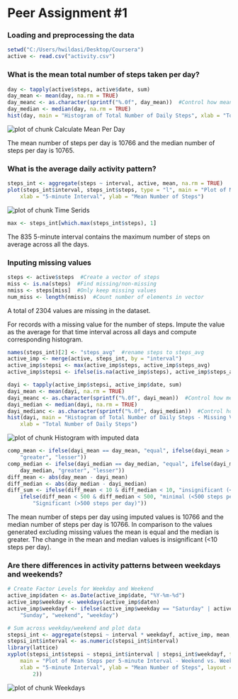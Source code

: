 Peer Assignment #1
========================================================

### Loading and preprocessing the data

```r
setwd("C:/Users/hwildasi/Desktop/Coursera")
active <- read.csv("activity.csv")
```


### What is the mean total number of steps taken per day?

```r
day <- tapply(active$steps, active$date, sum)
day_mean <- mean(day, na.rm = TRUE)
day_meanc <- as.character(sprintf("%.0f", day_mean))  #Control how mean prints
day_median <- median(day, na.rm = TRUE)
hist(day, main = "Histogram of Total Number of Daily Steps", xlab = "Total Number of Daily Steps")
```

![plot of chunk Calculate Mean Per Day](figure/Calculate_Mean_Per_Day.png) 


The mean number of steps per day is 10766 and the median number of steps per day is 10765.

### What is the average daily activity pattern?


```r
steps_int <- aggregate(steps ~ interval, active, mean, na.rm = TRUE)
plot(steps_int$interval, steps_int$steps, type = "l", main = "Plot of Mean Steps per 5-minute Interval", 
    xlab = "5-minute Interval", ylab = "Mean Number of Steps")
```

![plot of chunk Time Serids](figure/Time_Serids.png) 

```r
max <- steps_int[which.max(steps_int$steps), 1]
```


The 835 5-minute interval contains the maximum number of steps on average across all the days.

### Inputing missing values


```r
steps <- active$steps  #Create a vector of steps
miss <- is.na(steps)  #Find missing/non-missing
nmiss <- steps[miss]  #Only keep missing values
num_miss <- length(nmiss)  #Count number of elements in vector
```


A total of 2304 values are missing in the dataset.

For records with a missing value for the number of steps. Impute the value as the average for that time interval across all days and compute corresponding histogram.

```r
names(steps_int)[2] <- "steps_avg"  #rename steps to steps_avg
active_imp <- merge(active, steps_int, by = "interval")
active_imp$stepsi <- max(active_imp$steps, active_imp$steps_avg)
active_imp$stepsi <- ifelse(is.na(active_imp$steps), active_imp$steps_avg, active_imp$steps)
```



```r
dayi <- tapply(active_imp$stepsi, active_imp$date, sum)
dayi_mean <- mean(dayi, na.rm = TRUE)
dayi_meanc <- as.character(sprintf("%.0f", dayi_mean))  #Control how mean prints
dayi_median <- median(dayi, na.rm = TRUE)
dayi_medianc <- as.character(sprintf("%.0f", dayi_median))  #Control how median prints
hist(dayi, main = "Histogram of Total Number of Daily Steps - Missing Values Imputed", 
    xlab = "Total Number of Daily Steps")
```

![plot of chunk Histogram with imputed data](figure/Histogram_with_imputed_data.png) 

```r
comp_mean <- ifelse(dayi_mean == day_mean, "equal", ifelse(dayi_mean > day_mean, 
    "greater", "lesser"))
comp_median <- ifelse(dayi_median == day_median, "equal", ifelse(dayi_median > 
    day_median, "greater", "lesser"))
diff_mean <- abs(day_mean - dayi_mean)
diff_median <- abs(day_median - dayi_median)
diff_sum <- ifelse(diff_mean < 10 & diff_median < 10, "insignificant (<10 steps per day)", 
    ifelse(diff_mean < 500 & diff_median < 500, "minimal (<500 steps per day)", 
        "Significant (>500 steps per day)"))
```


The mean number of steps per day using imputed values is 10766 and the median number of steps per day is 10766. In comparison to the values generated excluding missing values the mean is equal and the median is greater. The change in the mean and median values is insignificant (<10 steps per day).

### Are there differences in activity patterns between weekdays and weekends?

```r
# Create Factor Levels for Weekday and Weekend
active_imp$daten <- as.Date(active_imp$date, "%Y-%m-%d")
active_imp$weekday <- weekdays(active_imp$daten)
active_imp$weekdayf <- ifelse(active_imp$weekday == "Saturday" | active_imp$weekday == 
    "Sunday", "weekend", "weekday")

# Sum across weekday/weekend and plot data
stepsi_int <- aggregate(stepsi ~ interval * weekdayf, active_imp, mean, na.rm = TRUE)
stepsi_int$interval <- as.numeric(stepsi_int$interval)
library(lattice)
xyplot(stepsi_int$stepsi ~ stepsi_int$interval | stepsi_int$weekdayf, type = "l", 
    main = "Plot of Mean Steps per 5-minute Interval - Weekend vs. Weekday", 
    xlab = "5-minute Interval", ylab = "Mean Number of Steps", layout = c(1, 
        2))
```

![plot of chunk Weekdays](figure/Weekdays.png) 


